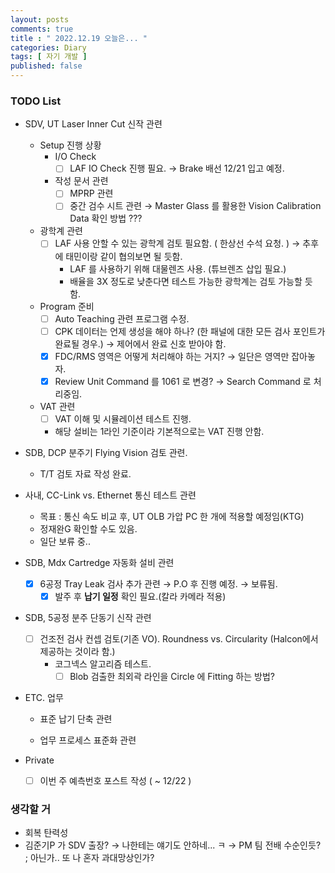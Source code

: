 ```yaml
---
layout: posts
comments: true
title : " 2022.12.19 오늘은... "
categories: Diary
tags: [ 자기 개발 ]
published: false
---
```


### TODO List

- SDV, UT Laser Inner Cut 신작 관련

  - Setup 진행 상황
    - I/O Check
      - [ ] LAF IO Check 진행 필요. → Brake 배선 12/21 입고 예정.
    - 작성 문서 관련
      - [ ] MPRP 관련
      - [ ] 중간 검수 시트 관련 → Master Glass 를 활용한 Vision Calibration Data 확인 방법 ???

  - 광학계 관련
    - [ ] LAF 사용 안할 수 있는 광학계 검토 필요함. ( 한상선 수석 요청. ) → 추후에 태민이랑 같이 협의보면 될 듯함.
      - LAF 를 사용하기 위해 대물렌즈 사용. (튜브렌즈 삽입 필요.)
      - 배율을 3X 정도로 낮춘다면 테스트 가능한 광학계는 검토 가능할 듯 함.

  - Program 준비
    - [ ] Auto Teaching 관련 프로그램 수정.
    - [ ] CPK 데이터는 언제 생성을 해야 하나? (한 패널에 대한 모든 검사 포인트가 완료될 경우.) → 제어에서 완료 신호 받아야 함.
    - [x] FDC/RMS 영역은 어떻게 처리해야 하는 거지? → 일단은 영역만 잡아놓자.
    - [x] Review Unit Command 를 1061 로 변경? → Search Command 로 처리중임.

  - VAT 관련
    - [ ] VAT 이해 및 시뮬레이션 테스트 진행.
    - 해당 설비는 1라인 기준이라 기본적으로는 VAT 진행 안함.

- SDB, DCP 분주기 Flying Vision 검토 관련.
  - T/T 검토 자료 작성 완료.

- 사내, CC-Link vs. Ethernet 통신 테스트 관련
  - 목표 : 통신 속도 비교 후, UT OLB 가압 PC 한 개에 적용할 예정임(KTG)
  - 정재완G 확인할 수도 있음.
  - 일단 보류 중..

- SDB, Mdx Cartredge 자동화 설비 관련
  - [x] 6공정 Tray Leak 검사 추가 관련 → P.O 후 진행 예정. → 보류됨.
    - [x] 발주 후 **납기 일정** 확인 필요.(칼라 카메라 적용)

- SDB, 5공정 분주 단동기 신작 관련
  - [ ] 건조전 검사 컨셉 검토(기존 VO). Roundness vs. Circularity (Halcon에서 제공하는 것이라 함.)
    - 코그넥스 알고리즘 테스트.
      - [ ] Blob 검출한 최외곽 라인을 Circle 에 Fitting 하는 방법?

- ETC. 업무
  - 표준 납기 단축 관련

  - 업무 프로세스 표준화 관련

- Private
  - [ ] 이번 주 예측번호 포스트 작성 ( ~ 12/22 )

### 생각할 거

- 회복 탄력성
- 김준기P 가 SDV 출장? → 나한테는 얘기도 안하네... ㅋ → PM 팀 전배 수순인듯?
  ; 아닌가.. 또 나 혼자 과대망상인가?
